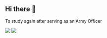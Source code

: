 ## Hi there 👋
To study again after serving as an Army Officer

<!--
**ArmyComm/ArmyComm** is a ✨ _special_ ✨ repository because its `README.md` (this file) appears on your GitHub profile.

Here are some ideas to get you started:

- 🔭 I’m currently working on ...
- 🌱 I’m currently learning ...
- 👯 I’m looking to collaborate on ...
- 🤔 I’m looking for help with ...
- 💬 Ask me about ...
- 📫 How to reach me: ...
- 😄 Pronouns: ...
- ⚡ Fun fact: ...
-->
<a href="https://www.instagram.com/armyc0mm_" target="_blank"><img src="https://img.shields.io/badge/-armyc0mm_-3399FF?style=for-the-badge&logo=instagram&logoColor=FFFFFF"/></a>
<a href="https://www.instagram.com/armyc0mm_" target="_blank"><img src="https://img.shields.io/badge/-tlfj02@gmail.com-EA4335?style=for-the-badge&logo=gmail&logoColor=000000"/></a>
